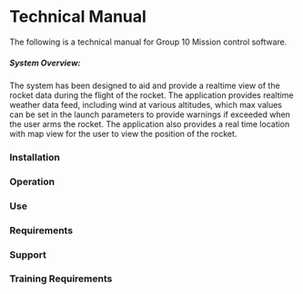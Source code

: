 # **Technical Manual**
The following is a technical manual for Group 10 Mission control software.

##### System Overview:
The system has been designed to aid and provide a realtime view of the rocket data during the flight of the rocket.
The application provides realtime weather data feed, including wind at various altitudes, 
which max values can be set in the launch parameters to provide warnings if exceeded when the user arms the rocket.
The application also provides a real time location with map view for the user to view the position of the rocket. 
### **Installation**

### **Operation**
 
### **Use**

### **Requirements**

### **Support**

### **Training Requirements**

